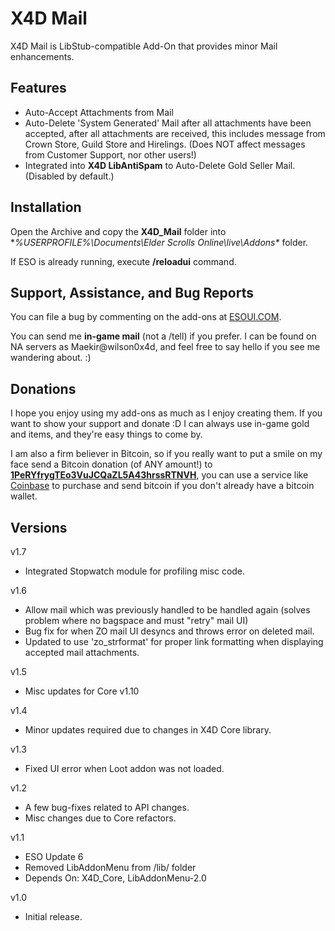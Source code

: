 # X4D **Mail**

X4D Mail is LibStub-compatible Add-On that provides minor Mail enhancements.

## Features

* Auto-Accept Attachments from Mail
* Auto-Delete 'System Generated' Mail after all attachments have been accepted, after all attachments are received, this includes message from Crown Store, Guild Store and Hirelings. (Does NOT affect messages from Customer Support, nor other users!)
* Integrated into **X4D LibAntiSpam** to Auto-Delete Gold Seller Mail. (Disabled by default.)

## Installation

Open the Archive and copy the **X4D_Mail** folder into **%USERPROFILE%\Documents\Elder Scrolls Online\live\Addons\** folder.

If ESO is already running, execute **/reloadui** command.


## Support, Assistance, and Bug Reports

You can file a bug by commenting on the add-ons at <a href="http://www.esoui.com/downloads/author-4678.html">ESOUI.COM</a>.

You can send me **in-game mail** (not a /tell) if you prefer. I can be found on NA 
servers as Maekir@wilson0x4d, and feel free to say hello if you see me wandering 
about. :)


## Donations

I hope you enjoy using my add-ons as much as I enjoy creating them. If you want to show 
your support and donate :D I can always use in-game gold and items, and they're easy 
things to come by.

I am also a firm believer in Bitcoin, so if you really want to put a smile on my face 
send a Bitcoin donation (of ANY amount!) to <b><a href="bitcoin:1PeRYfrygTEo3VuJCQaZL5A43hrssRTNVH">1PeRYfrygTEo3VuJCQaZL5A43hrssRTNVH</a></b>,
you can use a service like <a href="https://www.coinbase.com">Coinbase</a> to purchase 
and send bitcoin if you don't already have a bitcoin wallet.


## Versions

v1.7

- Integrated Stopwatch module for profiling misc code.


v1.6

- Allow mail which was previously handled to be handled again (solves problem where no bagspace and must "retry" mail UI)
- Bug fix for when ZO mail UI desyncs and throws error on deleted mail.
- Updated to use 'zo_strformat' for proper link formatting when displaying accepted mail attachments.

v1.5

- Misc updates for Core v1.10

v1.4

- Minor updates required due to changes in X4D Core library.

v1.3

- Fixed UI error when Loot addon was not loaded.

v1.2

- A few bug-fixes related to API changes.
- Misc changes due to Core refactors.

v1.1

- ESO Update 6
- Removed LibAddonMenu from /lib/ folder
- Depends On: X4D_Core, LibAddonMenu-2.0

v1.0

- Initial release.

